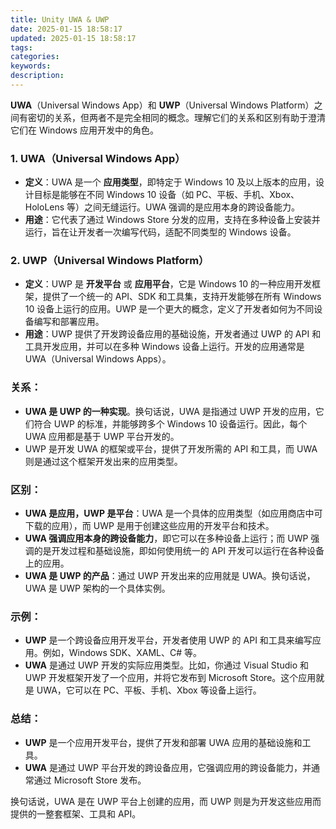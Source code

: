 ```yaml
---
title: Unity UWA & UWP
date: 2025-01-15 18:58:17
updated: 2025-01-15 18:58:17
tags:
categories:
keywords:
description:
---
```

**UWA**（Universal Windows App）和 **UWP**（Universal Windows Platform）之间有密切的关系，但两者不是完全相同的概念。理解它们的关系和区别有助于澄清它们在 Windows 应用开发中的角色。

### 1. **UWA（Universal Windows App）**
- **定义**：UWA 是一个 **应用类型**，即特定于 Windows 10 及以上版本的应用，设计目标是能够在不同 Windows 10 设备（如 PC、平板、手机、Xbox、HoloLens 等）之间无缝运行。UWA 强调的是应用本身的跨设备能力。
- **用途**：它代表了通过 Windows Store 分发的应用，支持在多种设备上安装并运行，旨在让开发者一次编写代码，适配不同类型的 Windows 设备。

### 2. **UWP（Universal Windows Platform）**
- **定义**：UWP 是 **开发平台** 或 **应用平台**，它是 Windows 10 的一种应用开发框架，提供了一个统一的 API、SDK 和工具集，支持开发能够在所有 Windows 10 设备上运行的应用。UWP 是一个更大的概念，定义了开发者如何为不同设备编写和部署应用。
- **用途**：UWP 提供了开发跨设备应用的基础设施，开发者通过 UWP 的 API 和工具开发应用，并可以在多种 Windows 设备上运行。开发的应用通常是 UWA（Universal Windows Apps）。

### **关系**：
- **UWA 是 UWP 的一种实现**。换句话说，UWA 是指通过 UWP 开发的应用，它们符合 UWP 的标准，并能够跨多个 Windows 10 设备运行。因此，每个 UWA 应用都是基于 UWP 平台开发的。
- UWP 是开发 UWA 的框架或平台，提供了开发所需的 API 和工具，而 UWA 则是通过这个框架开发出来的应用类型。

### **区别**：
- **UWA 是应用，UWP 是平台**：UWA 是一个具体的应用类型（如应用商店中可下载的应用），而 UWP 是用于创建这些应用的开发平台和技术。
- **UWA 强调应用本身的跨设备能力**，即它可以在多种设备上运行；而 UWP 强调的是开发过程和基础设施，即如何使用统一的 API 开发可以运行在各种设备上的应用。
- **UWA 是 UWP 的产品**：通过 UWP 开发出来的应用就是 UWA。换句话说，UWA 是 UWP 架构的一个具体实例。

### **示例**：
- **UWP** 是一个跨设备应用开发平台，开发者使用 UWP 的 API 和工具来编写应用。例如，Windows SDK、XAML、C# 等。
- **UWA** 是通过 UWP 开发的实际应用类型。比如，你通过 Visual Studio 和 UWP 开发框架开发了一个应用，并将它发布到 Microsoft Store。这个应用就是 UWA，它可以在 PC、平板、手机、Xbox 等设备上运行。

### **总结**：
- **UWP** 是一个应用开发平台，提供了开发和部署 UWA 应用的基础设施和工具。
- **UWA** 是通过 UWP 平台开发的跨设备应用，它强调应用的跨设备能力，并通常通过 Microsoft Store 发布。

换句话说，UWA 是在 UWP 平台上创建的应用，而 UWP 则是为开发这些应用而提供的一整套框架、工具和 API。